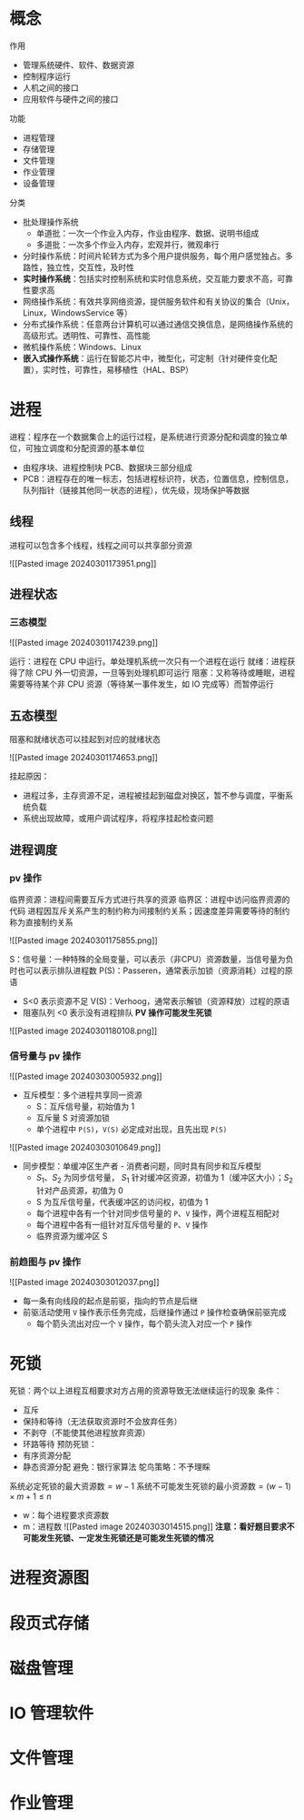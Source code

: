 # 概念

作用
- 管理系统硬件、软件、数据资源
- 控制程序运行
- 人机之间的接口
- 应用软件与硬件之间的接口

功能
- 进程管理
- 存储管理
- 文件管理
- 作业管理
- 设备管理

分类
- 批处理操作系统
	- 单道批：一次一个作业入内存，作业由程序、数据、说明书组成
	- 多道批：一次多个作业入内存，宏观并行，微观串行
- 分时操作系统：时间片轮转方式为多个用户提供服务，每个用户感觉独占。多路性，独立性，交互性，及时性
- **实时操作系统**：包括实时控制系统和实时信息系统，交互能力要求不高，可靠性要求高
- 网络操作系统：有效共享网络资源，提供服务软件和有关协议的集合（Unix，Linux，WindowsService 等）
- 分布式操作系统：任意两台计算机可以通过通信交换信息，是网络操作系统的高级形式。透明性、可靠性、高性能
- 微机操作系统：Windows、Linux
- **嵌入式操作系统**：运行在智能芯片中，微型化，可定制（针对硬件变化配置），实时性，可靠性，易移植性（HAL、BSP）
# 进程

进程：程序在一个数据集合上的运行过程，是系统进行资源分配和调度的独立单位，可独立调度和分配资源的基本单位
- 由程序块、进程控制块 PCB、数据块三部分组成
- PCB：进程存在的唯一标志，包括进程标识符，状态，位置信息，控制信息，队列指针（链接其他同一状态的进程），优先级，现场保护等数据
## 线程

进程可以包含多个线程，线程之间可以共享部分资源

![[Pasted image 20240301173951.png]]
## 进程状态
### 三态模型

![[Pasted image 20240301174239.png]]

运行：进程在 CPU 中运行。单处理机系统一次只有一个进程在运行
就绪：进程获得了除 CPU 外一切资源，一旦等到处理机即可运行
阻塞：又称等待或睡眠，进程需要等待某个非 CPU 资源（等待某一事件发生，如 IO 完成等）而暂停运行
## 五态模型

阻塞和就绪状态可以挂起到对应的就绪状态

![[Pasted image 20240301174653.png]]

挂起原因：
- 进程过多，主存资源不足，进程被挂起到磁盘对换区，暂不参与调度，平衡系统负载
- 系统出现故障，或用户调试程序，将程序挂起检查问题
## 进程调度
### pv 操作

临界资源：进程间需要互斥方式进行共享的资源
临界区：进程中访问临界资源的代码
进程因互斥关系产生的制约称为间接制约关系；因速度差异需要等待的制约称为直接制约关系

![[Pasted image 20240301175855.png]]

S：信号量：一种特殊的全局变量，可以表示（非CPU）资源数量，当信号量为负时也可以表示排队进程数
P(S)：Passeren，通常表示加锁（资源消耗）过程的原语
- S<0 表示资源不足
V(S)：Verhoog，通常表示解锁（资源释放）过程的原语
- 阻塞队列 <0 表示没有进程排队
**PV 操作可能发生死锁**

![[Pasted image 20240301180108.png]]
### 信号量与 pv 操作

![[Pasted image 20240303005932.png]]
- 互斥模型：多个进程共享同一资源
	- S：互斥信号量，初始值为 1
	- 互斥量 S 对资源加锁
	- 单个进程中 `P(S)`，`V(S)` 必定成对出现，且先出现 `P(S)`

![[Pasted image 20240303010649.png]]
- 同步模型：单缓冲区生产者 - 消费者问题，同时具有同步和互斥模型
	- $S_1$、$S_2$ 为同步信号量， $S_1$ 针对缓冲区资源，初值为 1（缓冲区大小）；$S_2$ 针对产品资源，初值为 0
	- S 为互斥信号量，代表缓冲区的访问权，初值为 1
	- 每个进程中各有一个针对同步信号量的 `P`、`V` 操作，两个进程互相配对
	- 每个进程中各有一组针对互斥信号量的 `P`、`V` 操作
	- 临界资源为缓冲区 S
### 前趋图与 pv 操作

![[Pasted image 20240303012037.png]]
- 每一条有向线段的起点是前驱，指向的节点是后继
- 前驱活动使用 `V` 操作表示任务完成，后继操作通过 `P` 操作检查确保前驱完成
	- 每个箭头流出对应一个 `V` 操作，每个箭头流入对应一个 `P` 操作
# 死锁

死锁：两个以上进程互相要求对方占用的资源导致无法继续运行的现象
条件：
- 互斥
- 保持和等待（无法获取资源时不会放弃任务）
- 不剥夺（不能使其他进程放弃资源）
- 环路等待
预防死锁：
- 有序资源分配
- 静态资源分配
避免：银行家算法
鸵鸟策略：不予理睬

系统必定死锁的最大资源数$=w-1$
系统不可能发生死锁的最小资源数$=(w-1)\times m+1\leq n$
- w：每个进程要求资源数
- m：进程数
![[Pasted image 20240303014515.png]]
**注意：看好题目要求不可能发生死锁、一定发生死锁还是可能发生死锁的情况**
# 进程资源图
# 段页式存储
# 磁盘管理
# IO 管理软件
# 文件管理
# 作业管理